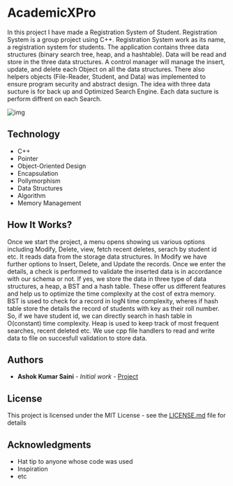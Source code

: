 # AcademicXPro 
In this project I have made a Registration System of Student.
Registration System is a group project using C++. Registration System work as its name, a registration system for students. The application contains three data structures (binary search tree, heap, and a hashtable). Data will be read and store in the three data structures. A control manager will manage the insert, update, and delete each Object on all the data structures. There also helpers objects (File-Reader, Student, and Data) was implemented to ensure program security and abstract design. The idea with three data sucture is for back up and Optimized Search Engine. Each data sucture is perform diffrent on each Search.


![img](https://github.com/sainiAshokKumar/AcademicXPro/blob/main/images/UML.jpg)

## Technology
- C++
- Pointer
- Object-Oriented Design
- Encapsulation
- Pollymorphism
- Data Structures
- Algorithm
- Memory Management

## How It Works? 

Once we start the project, a menu opens showing us various options including Modify, Delete, view, fetch recent deletes, serach by student id etc. It reads data from the storage data structures. In Modify we have further options to Insert, Delete, and Update the records. Once we enter the details, a check is performed to validate the inserted data is in accordance with our schema or not. If yes, we store the data in three type of data structures, a heap, a BST and a hash table. These offer us different features and help us to optimize the time complexity at the cost of extra memory. BST is used to check for a record in logN time complexity, wheres if hash table store the details the record of students with key as their roll number. So, if we have student id, we can directly search in hash table in O(constant) time complexity. Heap is used to keep track of most frequent searches, recent deleted etc. We use cpp file handlers to read and write data to file on succesfull validation to store data. 


## Authors

* **Ashok Kumar Saini** - *Initial work* - [Project](https://github.com/sainiAshokKumar)

## License

This project is licensed under the MIT License - see the [LICENSE.md](LICENSE.md) file for details

## Acknowledgments

* Hat tip to anyone whose code was used
* Inspiration
* etc

